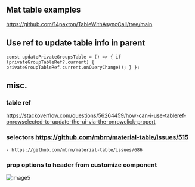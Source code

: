 ## Mat table examples
https://github.com/14paxton/TableWithAsyncCall/tree/main

## Use ref to update table info in parent
`const updatePrivateGroupsTable = () => {
    if (privateGroupTableRef?.current) {
      privateGroupTableRef.current.onQueryChange();
    }
  };`


## misc.
### table ref
  <https://stackoverflow.com/questions/56264459/how-can-i-use-tableref-onrowselected-to-update-the-ui-via-the-onrowclick-propert>

### selectors <https://github.com/mbrn/material-table/issues/515>

    - https://github.com/mbrn/material-table/issues/686

### prop options to header from customize component

![image5](https://user-images.githubusercontent.com/26972590/188926053-d48bcf30-3a9a-4d64-8a73-24c569724eeb.png)

